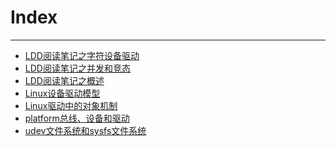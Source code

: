 Index
=====


--------------------

* [LDD阅读笔记之字符设备驱动](LDD阅读笔记之字符设备驱动.md)
* [LDD阅读笔记之并发和竞态](LDD阅读笔记之并发和竞态.md)
* [LDD阅读笔记之概述](LDD阅读笔记之概述.md)
* [Linux设备驱动模型](Linux设备驱动模型.md)
* [Linux驱动中的对象机制](Linux驱动中的对象机制.md)
* [platform总线、设备和驱动](platform总线、设备和驱动.md)
* [udev文件系统和sysfs文件系统](udev文件系统和sysfs文件系统.md)

